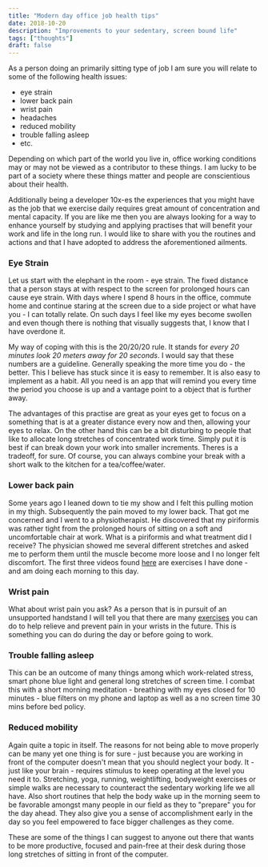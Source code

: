 ```yaml
---
title: "Modern day office job health tips"
date: 2018-10-20
description: "Improvements to your sedentary, screen bound life"
tags: ["thoughts"]
draft: false
---
```


As a person doing an primarily sitting type of job I am sure you will relate to some of the following health issues:

* eye strain
* lower back pain
* wrist pain
* headaches
* reduced mobility
* trouble falling asleep
* etc.

Depending on which part of the world you live in, office working conditions may or may not be viewed as a contributor to these things. I am lucky to be part of a society where these things matter and people are conscientious about their health.

Additionally being a developer 10x-es the experiences that you might have as the job that we exercise daily requires great amount of concentration and mental capacity. If you are like me then you are always looking for a way to enhance yourself by studying and applying practises that will benefit your work and life in the long run. I would like to share with you the routines and actions and that I have adopted to address the aforementioned ailments. 

### Eye Strain

Let us start with the elephant in the room - eye strain. The fixed distance that a person stays at with respect to the screen for prolonged hours can cause eye strain. With days where I spend 8 hours in the office, commute home and continue staring at the screen due to a side project or what have you - I can totally relate. On such days I feel like my eyes become swollen and even though there is nothing that visually suggests that, I know that I have overdone it.

My way of coping with this is the 20/20/20 rule. It stands for _every 20 minutes look 20 meters away for 20 seconds_. I would say that these numbers are a guideline. Generally speaking the more time you do - the better. This I believe has stuck since it is easy to remember. It is also easy to implement as a habit. All you need is an app that will remind you every time the period you choose is up and a vantage point to a object that is further away. 

The advantages of this practise are great as your eyes get to focus on a something that is at a greater distance every now and then, allowing your eyes to relax. On the other hand this can be a bit disturbing to people that like to allocate long stretches of concentrated work time. Simply put it is best if can break down your work into smaller increments. Theres is a tradeoff, for sure. Of course, you can always combine your break with a short walk to the kitchen for a tea/coffee/water.

### Lower back pain

Some years ago I leaned down to tie my show and I felt this pulling motion in my thigh. Subsequently the pain moved to my lower back. That got me concerned and I went to a physiotherapist. He discovered that my piriformis was rather tight from the prolonged hours of sitting on a soft and uncomfortable chair at work. What is a piriformis and what treatment did I receive? The physician showed me several different stretches and asked me to perform them until the muscle become more loose and I no longer felt discomfort. The first three videos found [here](https://livelovefruit.com/deep-piriformis-stretch-get-rid-of-sciatica/) are exercises I have done - and am doing each morning to this day.

### Wrist pain

What about wrist pain you ask? As a person that is in pursuit of an unsupported handstand I will tell you that there are many [exercises](https://www.youtube.com/watch?v=mSZWSQSSEjE) you can do to help relieve and prevent pain in your wrists in the future. This is something you can do during the day or before going to work. 

### Trouble falling asleep

This can be an outcome of many things among which work-related stress, smart phone blue light and general long stretches of screen time. I combat this with a short morning meditation - breathing with my eyes closed for 10 minutes - blue filters on my phone and laptop as well as a no screen time 30 mins before bed policy.

### Reduced mobility

Again quite a topic in itself. The reasons for not being able to move properly can be many yet one thing is for sure - just because you are working in front of the computer doesn't mean that you should neglect your body. It - just like your brain - requires stimulus to keep operating at the level you need it to. Stretching, yoga, running, weightlifting, bodyweight exercises or simple walks are necessary to counteract the sedentary working life we all have. Also short routines that help the body wake up in the morning seem to be favorable amongst many people in our field as they to "prepare" you for the day ahead. They also give you a sense of accomplishment early in the day so you feel empowered to face bigger challenges as they come.

These are some of the things I can suggest to anyone out there that wants to be more productive, focused and pain-free at their desk during those long stretches of sitting in front of the computer.
